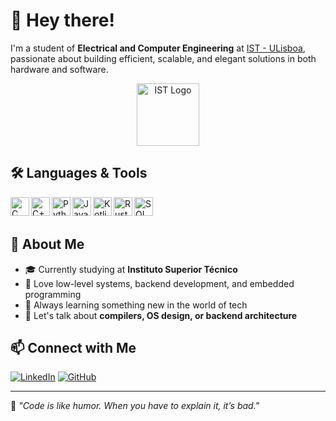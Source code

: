 # 👋 Hey there!

I'm a student of **Electrical and Computer Engineering** at [IST - ULisboa](https://tecnico.ulisboa.pt), passionate about building efficient, scalable, and elegant solutions in both hardware and software.

<p align="center">
  <img src="https://upload.wikimedia.org/wikipedia/commons/thumb/e/e3/Instituto_Superior_T%C3%A9cnico_-_Logo.svg/512px-Instituto_Superior_T%C3%A9cnico_-_Logo.svg.png" alt="IST Logo" height="100"/>
</p>

## 🛠️ Languages & Tools

<img align="left" alt="C" width="30px" src="https://cdn.jsdelivr.net/gh/devicons/devicon/icons/c/c-original.svg" />
<img align="left" alt="C++" width="30px" src="https://cdn.jsdelivr.net/gh/devicons/devicon/icons/cplusplus/cplusplus-original.svg" />
<img align="left" alt="Python" width="30px" src="https://cdn.jsdelivr.net/gh/devicons/devicon/icons/python/python-original.svg" />
<img align="left" alt="Java" width="30px" src="https://cdn.jsdelivr.net/gh/devicons/devicon/icons/java/java-original.svg" />
<img align="left" alt="Kotlin" width="30px" src="https://cdn.jsdelivr.net/gh/devicons/devicon/icons/kotlin/kotlin-original.svg" />
<img align="left" alt="Rust" width="30px" src="https://www.rust-lang.org/logos/rust-logo-32x32.png" />
<img align="left" alt="SQL" width="30px" src="https://cdn.jsdelivr.net/gh/devicons/devicon/icons/mysql/mysql-original.svg" />

<br/><br/>

## 📌 About Me

- 🎓 Currently studying at **Instituto Superior Técnico**
- 🔧 Love low-level systems, backend development, and embedded programming
- 🧠 Always learning something new in the world of tech
- 💬 Let's talk about **compilers, OS design, or backend architecture**

## 📫 Connect with Me

[![LinkedIn](https://img.shields.io/badge/LinkedIn-blue?style=for-the-badge&logo=linkedin&logoColor=white)](https://www.linkedin.com/in/guilhermesantos2003/)
[![GitHub](https://img.shields.io/badge/GitHub-000?style=for-the-badge&logo=github&logoColor=white)](https://github.com/sueco2003)

---

🧠 _"Code is like humor. When you have to explain it, it’s bad."_
